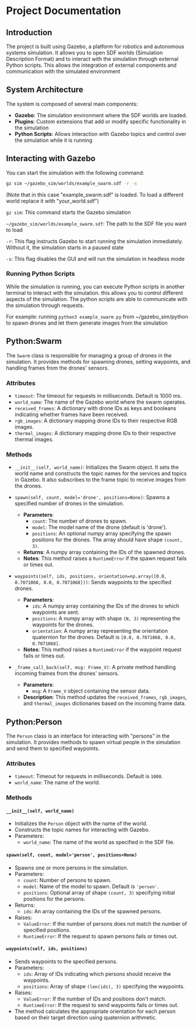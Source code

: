 # Project Documentation

## Introduction
The project is built using Gazebo, a platform for robotics and autonomous systems simulation.
It allows you to open SDF worlds (Simulation Description Format) and to interact with the simulation through external Python scripts.
This allows the integration of external components and communication with the simulated environment

## System Architecture
The system is composed of several main components:
- **Gazebo**: The simulation environment where the SDF worlds are loaded.
- **Plugins**: Custom extensions that add or modify specific functionality in the simulation
- **Python Scripts**: Allows interaction with Gazebo topics and control over the simulation while it is running

## Interacting with Gazebo

You can start the simulation with the following command:

```bash
gz sim ~/gazebo_sim/worlds/example_swarm.sdf -r -s
```
(Note that in this case "example_swarm.sdf" is loaded. To load a different world replace it with "your_world.sdf")

`gz sim`: This command starts the Gazebo simulation

`~/gazebo_sim/worlds/example_swarm.sdf`: The path to the SDF file you want to load

`-r`: This flag instructs Gazebo to start running the simulation immediately. Without it, the simulation starts in a paused state

`-s`: This flag disables the GUI and will run the simulation in headless mode

### Running Python Scripts

While the simulation is running, you can execute Python scripts in another terminal to interact with the simulation.
this allows you to control different aspects of the simulation.
The python scripts are able to communicate with the simulation through requests.

For example: running `python3 example_swarm.py` from ~/gazebo_sim/python to spawn drones and let them generate images from the simulation

## Python:Swarm

The `Swarm` class is responsible for managing a group of drones in the simulation. It provides methods for spawning drones, setting waypoints, and handling frames from the drones' sensors.

### Attributes
- `timeout`: The timeout for requests in milliseconds. Default is 1000 ms.
- `world_name`: The name of the Gazebo world where the swarm operates.
- `received_frames`: A dictionary with drone IDs as keys and booleans indicating whether frames have been received.
- `rgb_images`: A dictionary mapping drone IDs to their respective RGB images.
- `thermal_images`: A dictionary mapping drone IDs to their respective thermal images.

### Methods

- `__init__(self, world_name)`: Initializes the Swarm object. It sets the world name and constructs the topic names for the services and topics in Gazebo. It also subscribes to the frame topic to receive images from the drones.

- `spawn(self, count, model='drone', positions=None)`: Spawns a specified number of drones in the simulation.
  - **Parameters**:
    - `count`: The number of drones to spawn.
    - `model`: The model name of the drone (default is 'drone').
    - `positions`: An optional numpy array specifying the spawn positions for the drones. The array should have shape `(count, 3)`.
  - **Returns**: A numpy array containing the IDs of the spawned drones.
  - **Notes**: This method raises a `RuntimeError` if the spawn request fails or times out.

- `waypoints(self, ids, positions, orientation=np.array([0.0, 0.7071068, 0.0, 0.7071068]))`: Sends waypoints to the specified drones.
  - **Parameters**:
    - `ids`: A numpy array containing the IDs of the drones to which waypoints are sent.
    - `positions`: A numpy array with shape `(N, 3)` representing the waypoints for the drones.
    - `orientation`: A numpy array representing the orientation quaternion for the drones. Default is `[0.0, 0.7071068, 0.0, 0.7071068]`.
  - **Notes**: This method raises a `RuntimeError` if the waypoint request fails or times out.

- `_frame_call_back(self, msg: Frame_V)`: A private method handling incoming frames from the drones' sensors.
  - **Parameters**:
    - `msg`: A `Frame_V` object containing the sensor data.
  - **Description**: This method updates the `received_frames`, `rgb_images`, and `thermal_images` dictionaries based on the incoming frame data.


## Python:Person

The `Person` class is an interface for interacting with "persons" in the simulation. It provides methods to spawn virtual people in the simulation and send them to specified waypoints.

### Attributes

- `timeout`: Timeout for requests in milliseconds. Default is `1000`.
- `world_name`: The name of the world.

### Methods

#### `__init__(self, world_name)`

- Initializes the `Person` object with the name of the world.
- Constructs the topic names for interacting with Gazebo.
- Parameters:
  - `world_name`: The name of the world as specified in the SDF file.

#### `spawn(self, count, model='person', positions=None)`

- Spawns one or more persons in the simulation.
- Parameters:
  - `count`: Number of persons to spawn.
  - `model`: Name of the model to spawn. Default is `'person'`.
  - `positions`: Optional array of shape `(count, 3)` specifying initial positions for the persons.
- Returns:
  - `ids`: An array containing the IDs of the spawned persons.
- Raises:
  - `ValueError`: If the number of persons does not match the number of specified positions.
  - `RuntimeError`: If the request to spawn persons fails or times out.

#### `waypoints(self, ids, positions)`

- Sends waypoints to the specified persons.
- Parameters:
  - `ids`: Array of IDs indicating which persons should receive the waypoints.
  - `positions`: Array of shape `(len(ids), 3)` specifying the waypoints.
- Raises:
  - `ValueError`: If the number of IDs and positions don't match.
  - `RuntimeError`: If the request to send waypoints fails or times out.
- The method calculates the appropriate orientation for each person based on their target direction using quaternion arithmetic.



